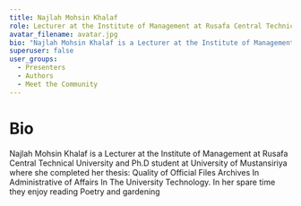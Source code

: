 ```yaml
---
title: Najlah Mohsin Khalaf 
role: Lecturer at the Institute of Management at Rusafa Central Technical University and Ph.D student at University of Mustansiriya 
avatar_filename: avatar.jpg
bio: "Najlah Mohsin Khalaf is a Lecturer at the Institute of Management at Rusafa Central Technical University and Ph.D student at University of Mustansiriya where she completed her thesis: Quality of Official Files Archives In Administrative of Affairs In The University Technology. In her spare time they enjoy reading Poetry and gardening"
superuser: false
user_groups:
  - Presenters
  - Authors
  - Meet the Community
---
```


# Bio

Najlah Mohsin Khalaf is a Lecturer at the Institute of Management at Rusafa Central Technical University and Ph.D student at University of Mustansiriya where she completed her thesis: Quality of Official Files Archives In Administrative of Affairs In The University Technology. In her spare time they enjoy reading Poetry and gardening
